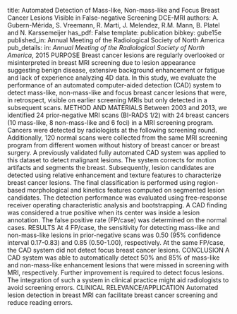 title: Automated Detection of Mass-like, Non-mass-like and Focus Breast Cancer Lesions Visible in False-negative Screening DCE-MRI
authors: A. Gubern-Mérida, S. Vreemann, R. Marti, J. Melendez, R.M. Mann, B. Platel and N. Karssemeijer
has_pdf: False
template: publication
bibkey: gube15e
published_in: Annual Meeting of the Radiological Society of North America
pub_details: in: <i>Annual Meeting of the Radiological Society of North America</i>, 2015
PURPOSE Breast cancer lesions are regularly overlooked or misinterpreted in breast MRI screening due to lesion appearance suggesting benign disease, extensive background enhancement or fatigue and lack of experience analyzing 4D data. In this study, we evaluate the performance of an automated computer-aided detection (CAD) system to detect mass-like, non-mass-like and focus breast cancer lesions that were, in retrospect, visible on earlier screening MRIs but only detected in a subsequent scans. METHOD AND MATERIALS Between 2003 and 2013, we identified 24 prior-negative MRI scans (BI-RADS 1/2) with 24 breast cancers (10 mass-like, 8 non-mass-like and 6 foci) in a MRI screening program. Cancers were detected by radiologists at the following screening round. Additionally, 120 normal scans were collected from the same MRI screening program from different women without history of breast cancer or breast surgery. A previously validated fully automated CAD system was applied to this dataset to detect malignant lesions. The system corrects for motion artifacts and segments the breast. Subsequently, lesion candidates are detected using relative enhancement and texture features to characterize breast cancer lesions. The final classification is performed using region-based morphological and kinetics features computed on segmented lesion candidates. The detection performance was evaluated using free-response receiver operating characteristic analysis and bootstrapping. A CAD finding was considered a true positive when its center was inside a lesion annotation. The false positive rate (FP/case) was determined on the normal cases. RESULTS At 4 FP/case, the sensitivity for detecting mass-like and non-mass-like lesions in prior-negative scans was 0.50 (95% confidence interval 0.17-0.83) and 0.85 (0.50-1.00), respectively. At the same FP/case, the CAD system did not detect focus breast cancer lesions. CONCLUSION A CAD system was able to automatically detect 50% and 85% of mass-like and non-mass-like enhancement lesions that were missed in screening with MRI, respectively. Further improvement is required to detect focus lesions. The integration of such a system in clinical practice might aid radiologists to avoid screening errors. CLINICAL RELEVANCE/APPLICATION Automated lesion detection in breast MRI can facilitate breast cancer screening and reduce reading errors.


